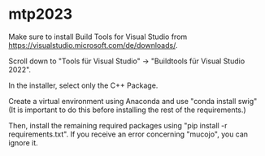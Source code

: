 # mtp2023
Make sure to install Build Tools for Visual Studio from https://visualstudio.microsoft.com/de/downloads/.

Scroll down to "Tools für Visual Studio" -> "Buildtools für Visual Studio 2022".

In the installer, select only the C++ Package.

Create a virtual environment using Anaconda and use "conda install swig" (It is important to do this before installing the rest of the requirements.)

Then, install the remaining required packages using "pip install -r requirements.txt". If you receive an error concerning "mucojo", you can ignore it.